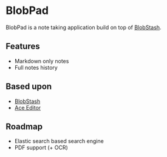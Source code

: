 BlobPad
=======

BlobPad is a note taking application build on top of [BlobStash](https://github.com/tsileo/blobstash).

## Features

- Markdown only notes
- Full notes history

## Based upon

- [BlobStash](https://github.com/tsileo/blobstash)
- [Ace Editor](http://ace.c9.io/)

## Roadmap

- Elastic search based search engine
- PDF support (+ OCR)
